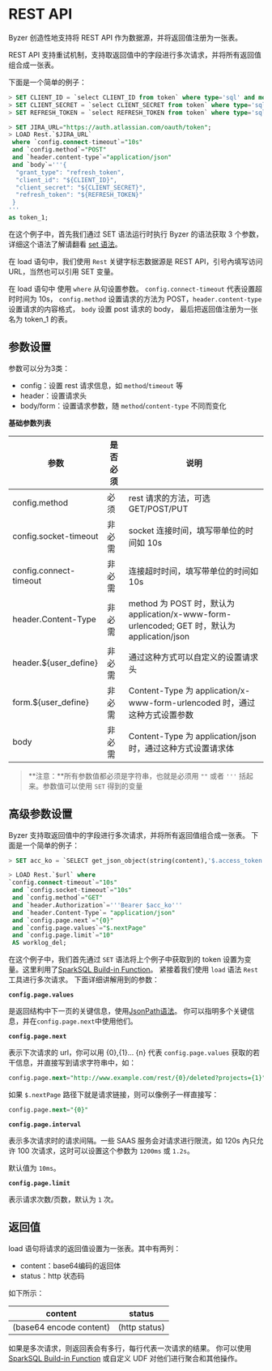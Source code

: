# REST API

Byzer 创造性地支持将 REST API 作为数据源，并将返回值注册为一张表。

REST API 支持重试机制，支持取返回值中的字段进行多次请求，并将所有返回值组合成一张表。

下面是一个简单的例子：
```sql
> SET CLIENT_ID = `select CLIENT_ID from token` where type='sql' and mode = 'runtime';
> SET CLIENT_SECRET = `select CLIENT_SECRET from token` where type='sql' and mode = 'runtime';
> SET REFRESH_TOKEN = `select REFRESH_TOKEN from token` where type='sql' and mode = 'runtime';

> SET JIRA_URL="https://auth.atlassian.com/oauth/token";
> LOAD Rest.`$JIRA_URL` 
 where `config.connect-timeout`="10s"
 and `config.method`="POST"
 and `header.content-type`="application/json"
 and `body`='''{ 
  "grant_type": "refresh_token",
  "client_id": "${CLIENT_ID}",
  "client_secret": "${CLIENT_SECRET}",
  "refresh_token": "${REFRESH_TOKEN}"
 }
'''
as token_1;
```

在这个例子中，首先我们通过 SET 语法运行时执行 Byzer 的语法获取 3 个参数，详细这个语法了解请翻看 [set 语法](/byzer-lang/zh-cn/grammar/set.md)。

在 load 语句中，我们使用 `Rest` 关键字标志数据源是 REST API，引号內填写访问 URL，当然也可以引用 SET 变量。

在 load 语句中 使用 `where` 从句设置参数。
`config.connect-timeout` 代表设置超时时间为 10s，
`config.method` 设置请求的方法为 POST，`header.content-type` 设置请求的内容格式，
`body` 设置 post 请求的 body，
最后把返回值注册为一张名为 token_1 的表。

## 参数设置

参数可以分为3类：
- config：设置 rest 请求信息，如 `method`/`timeout` 等
- header：设置请求头
- body/form：设置请求参数，随 `method`/`content-type` 不同而变化 

**基础参数列表**

|参数|是否必须|说明|
|---|-------|---|
|config.method|必须| rest 请求的方法，可选 GET/POST/PUT|
|config.socket-timeout|非必需| socket 连接时间，填写带单位的时间如 10s|
|config.connect-timeout|非必需|连接超时时间，填写带单位的时间如 10s|
|header.Content-Type|非必需| method 为 POST 时，默认为 application/x-www-form-urlencoded; GET 时，默认为 application/json |
|header.${user_define}|非必需| 通过这种方式可以自定义的设置请求头|
|form.${user_define}|非必需| Content-Type 为 application/x-www-form-urlencoded 时，通过这种方式设置参数|
|body|非必需| Content-Type 为 application/json 时，通过这种方式设置请求体|

> **注意：**所有参数值都必须是字符串，也就是必须用 `""` 或者 `'''` 括起来。参数值可以使用 `SET` 得到的变量

## 高级参数设置

Byzer 支持取返回值中的字段进行多次请求，并将所有返回值组合成一张表。
下面是一个简单的例子：

```sql
> SET acc_ko = `SELECT get_json_object(string(content),'$.access_token')  FROM token_1 AS token_2` WHERE type = "sql" and mode = "runtime";

> LOAD Rest.`$url` where
`config.connect-timeout`="10s"
 and `config.socket-timeout`="10s"
 and `config.method`="GET"
 and `header.Authorization`='''Bearer $acc_ko'''
 and `header.Content-Type`= "application/json"
 and `config.page.next`="{0}"
 and `config.page.values`="$.nextPage"
 and `config.page.limit`="10"
 AS worklog_del;
```

在这个例子中，我们首先通过 `SET` 语法将上个例子中获取到的 token 设置为变量。这里利用了[SparkSQL Build-in Function](https://spark.apache.org/docs/latest/api/sql/)。
紧接着我们使用 `load` 语法 `Rest` 工具进行多次请求。
下面详细讲解用到的参数：

**`config.page.values`**

是返回结构中下一页的关键信息，使用[JsonPath语法](https://github.com/json-path/JsonPath)。
你可以指明多个关键信息，并在`config.page.next`中使用他们。

**`config.page.next`**

表示下次请求的 url，你可以用 {0},{1}... {n} 代表 `config.page.values` 获取的若干信息，并直接写到请求字符串中，如：
```sql
config.page.next="http://www.example.com/rest/{0}/deleted?projects={1}"
```
如果 `$.nextPage` 路径下就是请求链接，则可以像例子一样直接写：
```sql
config.page.next="{0}"
```

**`config.page.interval`**

表示多次请求时的请求间隔。一些 SAAS 服务会对请求进行限流，如 120s 內只允许 100 次请求，这时可以设置这个参数为 `1200ms` 或 `1.2s`。

默认值为 `10ms`。

**`config.page.limit`**

表示请求次数/页数，默认为 `1` 次。



## 返回值

load 语句将请求的返回值设置为一张表。其中有两列：
- content：base64编码的返回体
- status：http 状态码

如下所示：

|content | status |
|--------|--------|
|  (base64 encode content)| (http status)|

如果是多次请求，则返回表会有多行，每行代表一次请求的结果。
你可以使用 [SparkSQL Build-in Function](https://spark.apache.org/docs/latest/api/sql/) 或自定义 UDF 对他们进行聚合和其他操作。